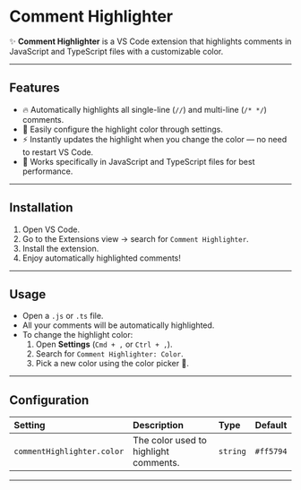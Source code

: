 # Comment Highlighter

✨ **Comment Highlighter** is a VS Code extension that highlights comments in JavaScript and TypeScript files with a customizable color.

---

## Features

- 🔥 Automatically highlights all single-line (`//`) and multi-line (`/* */`) comments.
- 🎨 Easily configure the highlight color through settings.
- ⚡ Instantly updates the highlight when you change the color — no need to restart VS Code.
- 🧠 Works specifically in JavaScript and TypeScript files for best performance.

---

## Installation

1. Open VS Code.
2. Go to the Extensions view → search for `Comment Highlighter`.
3. Install the extension.
4. Enjoy automatically highlighted comments!

---

## Usage

- Open a `.js` or `.ts` file.
- All your comments will be automatically highlighted.
- To change the highlight color:
  1. Open **Settings** (`Cmd + ,` or `Ctrl + ,`).
  2. Search for `Comment Highlighter: Color`.
  3. Pick a new color using the color picker 🎨.

---

## Configuration

| Setting | Description | Type | Default |
|:---|:---|:---|:---|
| `commentHighlighter.color` | The color used to highlight comments. | `string` | `#ff5794` |

---
